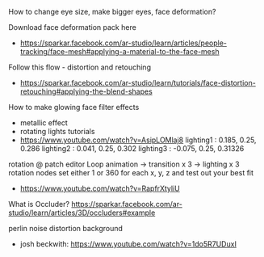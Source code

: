 

How to change eye size, make bigger eyes, face deformation?

Download face deformation pack here
- https://sparkar.facebook.com/ar-studio/learn/articles/people-tracking/face-mesh#applying-a-material-to-the-face-mesh

Follow this flow - distortion and retouching
- https://sparkar.facebook.com/ar-studio/learn/tutorials/face-distortion-retouching#applying-the-blend-shapes



How to make glowing face filter effects
- metallic effect
- rotating lights
tutorials
- https://www.youtube.com/watch?v=AsipLOMlaj8
 lighting1 : 0.185, 0.25, 0.286
 lighting2 : 0.041, 0.25, 0.302
 lighting3 : -0.075, 0.25, 0.31326

 rotation @ patch editor
 Loop animation -> transition x 3 -> lighting x 3 rotation nodes
 set either 1 or 360 for each x, y, z and test out your best fit
 

- https://www.youtube.com/watch?v=RapfrXtyliU


What is Occluder?
https://sparkar.facebook.com/ar-studio/learn/articles/3D/occluders#example

perlin noise distortion background
- josh beckwith: https://www.youtube.com/watch?v=1do5R7UDuxI
